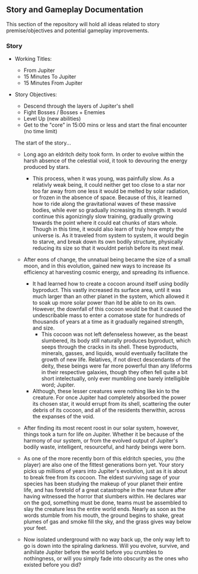 ## Story and Gameplay Documentation

This section of the repository will hold all ideas related to story premise/objectives and potential gameplay improvements. 

### Story
- Working Titles:
   - From Jupiter
   - 15 Minutes To Jupiter
   - 15 Minutes From Jupiter
   
- Story Objectives:
   - Descend through the layers of Jupiter's shell
   - Fight Bosses / Bosses + Enemies
   - Level Up (new abilities)
   - Get to the "core" in 15:00 mins or less and start the final encounter (no time limit)
   
	The start of the story...

	- Long ago an eldritch deity took form. In order to evolve within the harsh absence of the celestial void, it took to devouring the energy produced by stars.
	    - This process, when it was young, was painfully slow. As a relativly weak being, it could neither get too close to a star nor too far away from one less it would be melted by solar radiation, or frozen in the absence of space. Because of this, it learned how to ride along the gravitational waves of these massive bodies, while ever so gradually increasing its strength. It would continue this agonizingly slow training, gradually growing towards the point where it could eat chunks of stars whole. Though in this time, it would also learn of truly how empty the universe is. As it traveled from system to system, it would begin to starve, and break down its own bodily structure, physically reducing its size so that it wouldnt perish before its next meal.
	- After eons of change, the unnatual being became the size of a small moon, and in this evolution, gained new ways to increase its efficiency at harvesting cosmic energy, and spreading its influence.
	    - It had learned how to create a cocoon around itself using bodily byproduct. This vastly increased its surface area, until it was much larger than an other planet in the system, which allowed it to soak up more solar power than itd be able to on its own. However, the downfall of this cocoon would be that it caused the undescribable mass to enter a comatose state for hundreds of thousands of years at a time as it gradually regained strength, and size.
	    	- This cocoon was not left defenseless however, as the beast slumbered, its body still naturally produces byproduct, which seeps through the cracks in its shell. These byproducts, minerals, gasses, and liquids, would eventually facilitate the growth of new life. Relatives, if not direct descendants of the deity, these beings were far more powerful than any lifeforms in their respective galaxies, though they often fell quite a bit short intelectually, only ever mumbling one barely intelligible word; Jupiter. 
		- Although, these lesser creatures were nothing like kin to the creature. For once Jupiter had completely absorbed the power its chosen star, it would errupt from its shell, scattering the outer debris of its cocoon, and all of the residents therwithin, across the expanses of the void.
	 - After finding its most recent roost in our solar system, however, things took a turn for life on Jupiter. Whether it be because of the harmony of our system, or from the evolved output of Jupiter's bodily waste, intelligent, resourceful, and hardy beings were born.
	 
	 - As one of the more recently born of this eldritch species, you (the player) are also one of the fittest generations born yet. Your story picks up millions of years into Jupiter's evolution, just as it is about to break free from its cocoon. The eldest surviving sage of your species has been studying the makeup of your planet their entire life, and has foretold of a great catastrophe in the near future after having witnessed the horror that slumbers within. He declares war on the god, something must be done, teams must be assembled to slay the creature less the entire world ends. Nearly as soon as the words stumble from his mouth, the ground begins to shake, great plumes of gas and smoke fill the sky, and the grass gives way below your feet.
	 - Now isolated underground with no way back up, the only way left to go is down into the spiraling darkness. Will you evolve, survive, and anihilate Jupiter before the world before you crumbles to nothingness, or will you simply fade into obscurity as the ones who existed before you did?
	 


